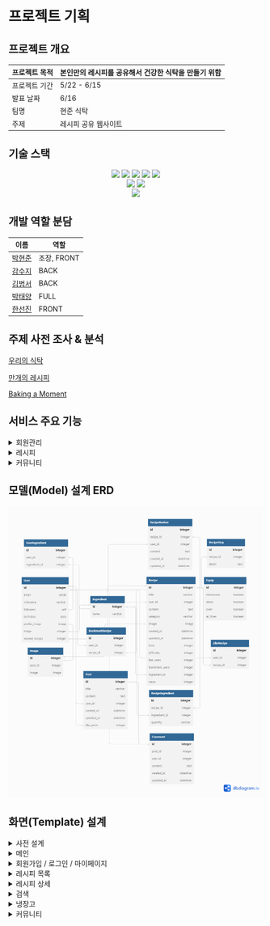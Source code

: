 # 프로젝트 기획

## 프로젝트 개요

| 프로젝트 목적 | 본인만의 레시피를 공유해서 건강한 식탁을 만들기 위함|
| --- | --- |
| 프로젝트 기간 | 5/22 - 6/15 |
| 발표 날짜 | 6/16 |
| 팀명 | 현준 식탁 |
| 주제 | 레시피 공유 웹사이트 |

## 기술 스택

<div align="center">
	<img src="https://img.shields.io/badge/HTML-E34F26?style=for-the-badge&logo=HTML5&logoColor=white"/>
	<img src="https://img.shields.io/badge/CSS-1572B6?style=for-the-badge&logo=CSS3&logoColor=white"/>
	<img src="https://img.shields.io/badge/JAVASCRIPT-F7DF1E?style=for-the-badge&logo=Javascript&logoColor=white"/>
  <img src="https://img.shields.io/badge/TAILWIND CSS-06B6D4?style=for-the-badge&logo=TAILWIND CSS&logoColor=white"/>
  <img src="https://img.shields.io/badge/JQUERY-0769AD?style=for-the-badge&logo=JQUERY&logoColor=white"/>
	<br>
	<img src="https://img.shields.io/badge/DJANGO-092E20?style=for-the-badge&logo=django&logoColor=white">
	<img src="https://img.shields.io/badge/PYTHON-3776AB?style=for-the-badge&logo=Python&logoColor=white"/>
	<br>
  <img src="https://img.shields.io/badge/FIGMA-F24E1E?style=for-the-badge&logo=FIGMA&logoColor=white"/>
</div>

## 개발 역할 분담

| 이름 | 역할 |
| --- | --- |
| [박현준](https://github.com/DT-HYUNJUN) | 조장, FRONT |
| [감수지](https://github.com/SoozieKam) | BACK |
| [김범서](https://github.com/lemon-lime-honey) | BACK |
| [박태양](https://github.com/pty9714) | FULL |
| [한선진](https://github.com/badajinsee) | FRONT |

## 주제 사전 조사 & 분석

[우리의 식탁](https://wtable.co.kr/recipes)

[만개의 레시피](https://www.10000recipe.com/)

[Baking a Moment](https://bakingamoment.com/)

## 서비스 주요 기능

<details>
  <summary> 회원관리 </summary>
  <div>
    - 회원가입
    - 로그인 / 소셜 로그인
    - 로그아웃
    - 회원 프로필
    - 팔로잉
  </div>
</details>

<details>
<summary> 레시피 </summary>
<div>
  - 레시피 별 검색 (이름 , 재료, 조리기구)
  - 날씨 별 레시피 추천
  - 나만의 냉장고 기능 (재료 추가로 레시피 제공)
  - 리뷰 작성 (댓글)
  - 북마크
  - 좋아요
</div>
</details>

<details>
<summary>커뮤니티</summary>
<div>
  - 멀티 이미지 첨부
  - 댓글
  - 좋아요
</div>
</details>

## 모델(Model) 설계 ERD

![ERD](readme_img/ERD.png)

## 화면(Template) 설계

<details>
  <summary>사전 설계</summary>
  <div>
    <img src="readme_img/pre1.png">
    <img src="readme_img/pre2.png">
  </div>
</details>


<details>
  <summary>메인</summary>
  <div>
  <img src="readme_img/index.png">
  </div>
</details>

<details>
<summary>회원가입 / 로그인 / 마이페이지</summary>
<div>
  - 회원가입
  <img src="readme_img/signup.png">
  - 로그인
  <img src="readme_img/login.png">
  - 마이페이지
  <img src="readme_img/mypage.png">
</div>
</details>

<details>
<summary>레시피 목록</summary>
<div>
  - 레시피 목록
  <img src="readme_img/recipes.png">
  - 장비별 목록
  <img src="readme_img/equips.png">
</div>
</details>

<details>
<summary>레시피 상세</summary>
<div>
  <img src="readme_img/recipes_detail.png">
</div>
</details>

<details>
<summary>검색</summary>
<div>
  - 검색
  <img src="readme_img/search.png">
  - 키워드로 검색
  <img src="readme_img/search_name.png">
  - 재료로 검색
  <img src="readme_img/search_ingrd.png">
</div>
</details>


<details>
<summary>냉장고</summary>
<div>
  <img src="readme_img/fridge.png">
</div>
</details>

<details>
<summary>커뮤니티</summary>
<div>
  - 목록
  <img src="readme_img/communities.png">
  - 상세
  <img src="readme_img/communities_detail.png">
</div>
</details>